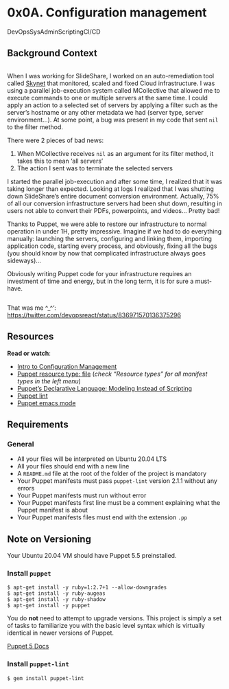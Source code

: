 <h1 class="gap">0x0A. Configuration management</h1>
<div class="align-items-center d-flex flex-wrap gap-3 my-2"><span class="label label-primary" style="font-size: 14px;">DevOps</span><span class="label label-primary" style="font-size: 14px;">SysAdmin</span><span class="label label-primary" style="font-size: 14px;">Scripting</span><span class="label label-primary" style="font-size: 14px;">CI/CD</span></div>

<div class="panel-body">
    <h2>Background Context</h2>

<p><a href="https://youtu.be/ogYLFyp68cI" target="_blank"><img src="https://s3.amazonaws.com/alx-intranet.hbtn.io/uploads/medias/2019/6/6a0a8024f2b1c47a9d1e.png?X-Amz-Algorithm=AWS4-HMAC-SHA256&amp;X-Amz-Credential=AKIARDDGGGOUSBVO6H7D%2F20230922%2Fus-east-1%2Fs3%2Faws4_request&amp;X-Amz-Date=20230922T084014Z&amp;X-Amz-Expires=86400&amp;X-Amz-SignedHeaders=host&amp;X-Amz-Signature=09bc486fd59fa87ee39e317480edacdf3bb46f96290a2ff72c8d016ca8f47533" alt="" loading="lazy" style=""></a></p>

<p>When I was working for SlideShare, I worked on an auto-remediation tool called <a href="/rltoken/0zbIzBqH_ktMmRQvJwZs2A" title="Skynet" target="_blank">Skynet</a> that monitored, scaled and fixed Cloud infrastructure. I was using a parallel job-execution system called MCollective that allowed me to execute commands to one or multiple servers at the same time. I could apply an action to a selected set of servers by applying a filter such as the server’s hostname or any other metadata we had (server type, server environment…). At some point, a bug was present in my code that sent <code>nil</code> to the filter method. </p>

<p>There were 2 pieces of bad news:</p>

<ol>
<li>When MCollective receives <code>nil</code> as an argument for its filter method, it takes this to mean ‘all servers’</li>
<li>The action I sent was to terminate the selected servers</li>
</ol>

<p>I started the parallel job-execution and after some time, I realized that it was taking longer than expected. Looking at logs I realized that I was shutting down SlideShare’s entire document conversion environment. Actually, 75% of all our conversion infrastructure servers had been shut down, resulting in users not able to convert their PDFs, powerpoints, and videos… Pretty bad!</p>

<p>Thanks to Puppet, we were able to restore our infrastructure to normal operation in under 1H, pretty impressive. Imagine if we had to do everything manually: launching the servers, configuring and linking them, importing application code, starting every process, and obviously, fixing all the bugs (you should know by now that complicated infrastructure always goes sideways)…</p>

<p>Obviously writing Puppet code for your infrastructure requires an investment of time and energy, but in the long term, it is for sure a must-have.</p>

<p><img src="https://s3.amazonaws.com/intranet-projects-files/holbertonschool-sysadmin_devops/292/4i8il3B.gif" alt="" loading="lazy" style=""></p>

<p>That was me ^_^‘: <a href="/rltoken/jIyF-Oa80s40ssG21cyNAg" title="https://twitter.com/devopsreact/status/836971570136375296" target="_blank">https://twitter.com/devopsreact/status/836971570136375296</a></p>

<h2>Resources</h2>

<p><strong>Read or watch</strong>:</p>

<ul>
<li><a href="/rltoken/GL30hu-aRcKzPOvK8JO-Bg" title="Intro to Configuration Management" target="_blank">Intro to Configuration Management</a> </li>
<li><a href="/rltoken/WON0M4DNRabf88KAG_pDUA" title="Puppet resource type: file" target="_blank">Puppet resource type: file</a> (<em>check “Resource types” for all manifest types in the left menu</em>)</li>
<li><a href="/rltoken/0V2fBdafkfKPMxA1umea3Q" title="Puppet's Declarative Language: Modeling Instead of Scripting" target="_blank">Puppet’s Declarative Language: Modeling Instead of Scripting</a></li>
<li><a href="/rltoken/CRUMeEMdcX-UtbWsUM9xLQ" title="Puppet lint" target="_blank">Puppet lint</a> </li>
<li><a href="/rltoken/MzHXCntAkPzOqMnI6_rpWQ" title="Puppet emacs mode" target="_blank">Puppet emacs mode</a> </li>
</ul>

<h2>Requirements</h2>

<h3>General</h3>

<ul>
<li>All your files will be interpreted on Ubuntu 20.04 LTS</li>
<li>All your files should end with a new line</li>
<li>A <code>README.md</code> file at the root of the folder of the project is mandatory</li>
<li>Your Puppet manifests must pass <code>puppet-lint</code> version 2.1.1 without any errors</li>
<li>Your Puppet manifests must run without error</li>
<li>Your Puppet manifests first line must be a comment explaining what the Puppet manifest is about</li>
<li>Your Puppet manifests files must end with the extension <code>.pp</code> </li>
</ul>

<h2>Note on Versioning</h2>

<p>Your Ubuntu 20.04 VM should have Puppet 5.5 preinstalled. </p>

<h3>Install <code>puppet</code></h3>

<pre><code>$ apt-get install -y ruby=1:2.7+1 --allow-downgrades
$ apt-get install -y ruby-augeas
$ apt-get install -y ruby-shadow
$ apt-get install -y puppet
</code></pre>

<p>You do <strong>not</strong> need to attempt to upgrade versions. This project is simply a set of tasks to familiarize you with the basic level syntax which is virtually identical in newer versions of Puppet. </p>

<p><a href="/rltoken/fsIr2xFkJHTkaXwqZFFcbA" title="Puppet 5 Docs" target="_blank">Puppet 5 Docs</a></p>

<h3>Install <code>puppet-lint</code></h3>

<pre><code>$ gem install puppet-lint
</code></pre>

  </div>
